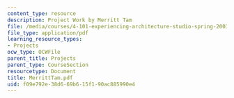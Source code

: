 ```yaml
---
content_type: resource
description: Project Work by Merritt Tam
file: /media/courses/4-101-experiencing-architecture-studio-spring-2003/f09e792e38d669b615f190ac885990e4_MerrittTam.pdf
file_type: application/pdf
learning_resource_types:
- Projects
ocw_type: OCWFile
parent_title: Projects
parent_type: CourseSection
resourcetype: Document
title: MerrittTam.pdf
uid: f09e792e-38d6-69b6-15f1-90ac885990e4
---
```

